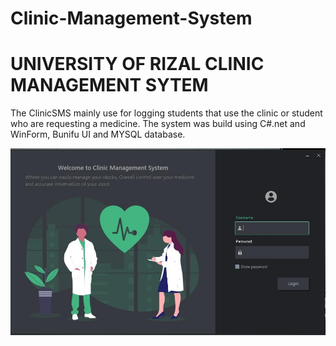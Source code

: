 # Clinic-Management-System

# UNIVERSITY OF RIZAL CLINIC MANAGEMENT SYTEM 
The ClinicSMS mainly use for logging students that use the clinic or
student who are requesting a medicine. The system was build using C#.net
and WinForm, Bunifu UI and MYSQL database.

![Screenshot](https://github.com/enehry/Clinic-Management-System/blob/main/Screenshots/1.JPG)
